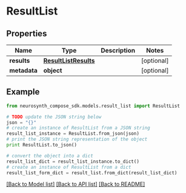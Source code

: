 # ResultList


## Properties
Name | Type | Description | Notes
------------ | ------------- | ------------- | -------------
**results** | [**ResultListResults**](ResultListResults.md) |  | [optional] 
**metadata** | **object** |  | [optional] 

## Example

```python
from neurosynth_compose_sdk.models.result_list import ResultList

# TODO update the JSON string below
json = "{}"
# create an instance of ResultList from a JSON string
result_list_instance = ResultList.from_json(json)
# print the JSON string representation of the object
print ResultList.to_json()

# convert the object into a dict
result_list_dict = result_list_instance.to_dict()
# create an instance of ResultList from a dict
result_list_form_dict = result_list.from_dict(result_list_dict)
```
[[Back to Model list]](../README.md#documentation-for-models) [[Back to API list]](../README.md#documentation-for-api-endpoints) [[Back to README]](../README.md)


